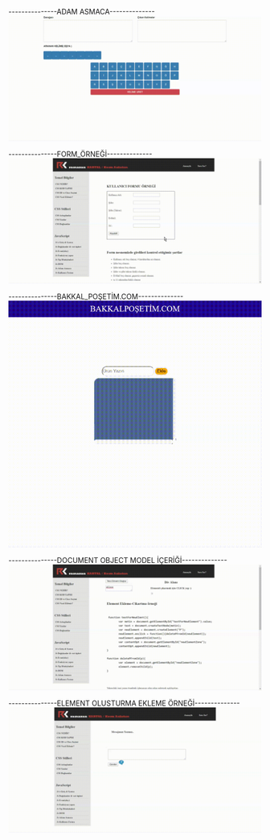 ---------------ADAM ASMACA--------------
![jsogreniyorum - Gif ](Css_Site/outputs/adam_asmaca.gif)


---------------FORM_ÖRNEĞİ--------------
![jsogreniyorum - Gif ](Css_Site/outputs/form.gif)


---------------BAKKAL_POŞETİM.COM--------------
![jsogreniyorum - Gif ](Css_Site/outputs/bakkal.gif)


---------------DOCUMENT OBJECT MODEL İÇERİĞİ--------------
![jsogreniyorum - Gif ](Css_Site/outputs/dom.gif)


---------------ELEMENT OLUSTURMA EKLEME ÖRNEĞİ--------------
![jsogreniyorum - Gif ](Css_Site/outputs/soru.gif)